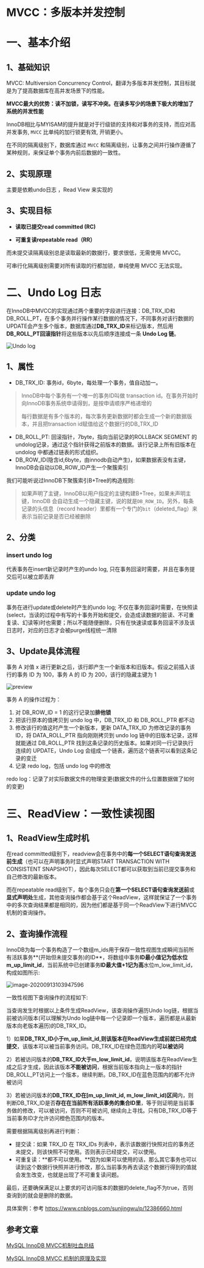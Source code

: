# MVCC：多版本并发控制

# 一、基本介绍

## 1、基础知识

MVCC: Multiversion Concurrency Control，翻译为多版本并发控制，其目标就是为了提高数据库在高并发场景下的性能。

**MVCC最大的优势：读不加锁，读写不冲突。在读多写少的场景下极大的增加了系统的并发性能**



InnoDB相比与MYISAM的提升就是对于行级锁的支持和对事务的支持，而应对高并发事务, `MVCC` 比单纯的加行锁更有效, 开销更小。

在不同的隔离级别下，数据库通过 `MVCC` 和隔离级别，让事务之间并行操作遵循了某种规则，来保证单个事务内前后数据的一致性。



## 2、实现原理

主要是依赖undo日志 ，Read View 来实现的

## 3、实现目标

- **读取已提交read committed (RC)**

- **可重复读repeatable read（RR）**



而未提交读隔离级别总是读取最新的数据行，要求很低，无需使用 MVCC。

可串行化隔离级别需要对所有读取的行都加锁，单纯使用 MVCC 无法实现。



# 二、Undo Log 日志

在InnoDB中MVCC的实现通过两个重要的字段进行连接：DB_TRX_ID和DB_ROLL_PT，在多个事务并行操作某行数据的情况下，不同事务对该行数据的UPDATE会产生多个版本，数据库通过**DB_TRX_ID**来标记版本，然后用**DB_ROLL_PT回滚指针**将这些版本以先后顺序连接成一条 **Undo Log 链**。

![Undo log](https://gitee.com/BlacksJack/picture-bed/raw/master/img/20200913105131.png)

## 1、属性

- DB_TRX_ID: 事务id，6byte，每处理一个事务，值自动加一。


> InnoDB中每个事务有一个唯一的事务ID叫做 transaction id。在事务开始时向InnoDB事务系统申请得到，是按申请顺序严格递增的
>
> 每行数据是有多个版本的，每次事务更新数据时都会生成一个新的数据版本，并且把transaction id赋值给这个数据行的DB_TRX_ID

- DB_ROLL_PT: 回滚指针，7byte，指向当前记录的ROLLBACK SEGMENT 的undolog记录，通过这个指针获得之前版本的数据。该行记录上所有旧版本在 undolog 中都通过链表的形式组织。
- DB_ROW_ID(隐含id,6byte，由innodb自动产生)，如果数据表没有主键，InnoDB会自动以DB_ROW_ID产生一个聚簇索引



我们可能听说过InnoDB下聚簇索引B+Tree的构造规则:

> 如果声明了主键，InnoDB以用户指定的主键构建B+Tree，如果未声明主键，InnoDB 会自动生成一个隐藏主键，说的就是`DB_ROW_ID`。另外，每条记录的头信息（record header）里都有一个专门的`bit`（deleted_flag）来表示当前记录是否已经被删除

## 2、分类

### insert undo log

代表事务在insert新记录时产生的undo log, 只在事务回滚时需要，并且在事务提交后可以被立即丢弃

### update undo log

 事务在进行update或delete时产生的undo log; 不仅在事务回滚时需要，在快照读(select，当读的过程中有写的十事务开始和提交，会造成读数据的脏读、不可重复读、幻读等)时也需要；所以不能随便删除，只有在快速读或事务回滚不涉及该日志时，对应的日志才会被purge线程统一清除



## 3、Update具体流程

事务 A 对值 x 进行更新之后，该行即产生一个新版本和旧版本。假设之前插入该行的事务 ID 为 100，事务 A 的 ID 为 200，该行的隐藏主键为 1

![preview](https://gitee.com/BlacksJack/picture-bed/raw/master/img/20200913110229.jpeg)

事务 A 的操作过程为：

1. 对 DB_ROW_ID = 1 的这行记录加**排他锁**
2. 把该行原本的值拷贝到 undo log 中，DB_TRX_ID 和 DB_ROLL_PTR 都不动
3. 修改该行的值这时产生一个新版本，更新 DATA_TRX_ID 为修改记录的事务 ID，将 DATA_ROLL_PTR 指向刚刚拷贝到 undo log 链中的旧版本记录，这样就能通过 DB_ROLL_PTR 找到这条记录的历史版本。如果对同一行记录执行连续的 UPDATE，Undo Log 会组成一个链表，遍历这个链表可以看到这条记录的变迁
4. 记录 redo log，包括 undo log 中的修改

redo log：记录了对实际数据文件的物理变更(数据文件的什么位置数据做了如何的变更)



# 三、ReadView：一致性读视图

## 1、ReadView生成时机

在read committed级别下，readview会在事务中的**每一个SELECT语句查询发送前生成**（也可以在声明事务时显式声明START TRANSACTION WITH CONSISTENT SNAPSHOT），因此每次SELECT都可以获取到当前已提交事务和自己修改的最新版本。

而在repeatable read级别下，每个事务只会在**第一个SELECT语句查询发送前**或**显式声明处**生成，其他查询操作都会基于这个ReadView，这样就保证了一个事务中的多次查询结果都是相同的，因为他们都是基于同一个ReadView下进行MVCC机制的查询操作。



## 2、查询操作流程

InnoDB为每一个事务构造了一个数组m_ids用于保存一致性视图生成瞬间当前所有活跃事务**(开始但未提交事务)的ID**，将数组中事务**ID最小值记为低水位m_up_limit_id**，当前系统中已创建事务**ID最大值+1记为高**水位m_low_limit_id，构成如图所示:

![image-20200913103947596](https://gitee.com/BlacksJack/picture-bed/raw/master/img/20200913103954.png)

一致性视图下查询操作的流程如下:

当查询发生时根据以上条件生成ReadView，该查询操作遍历Undo log链，根据当前被访问版本(可以理解为Undo log链中每一个记录即一个版本，遍历都是从最新版本向老版本遍历)的DB_TRX_ID。

1）如果**DB_TRX_ID小于m_up_limit_id,**则该版本在**ReadView生成前就已经完成提交**，该版本可以被当前事务访问。DB_TRX_ID在绿色范围内的**可以被访问**

2）若被访问版本的**DB_TRX_ID大于m_low_limit_id**，说明该版本在ReadView生成之后才生成，因此该版本**不能被访问**，根据当前版本指向上一版本的指针DB_ROLL_PT访问上一个版本，继续判断。DB_TRX_ID在蓝色范围内的都不允许被访问

3）若被访问版本的**DB_TRX_ID在[m_up_limit_id, m_low_limit_id)区间**内，则判断DB_TRX_ID是否**存在在当前所有活跃事务的集合ID里**，等于则证明是当前事务做的修改，可以被访问，否则不可被访问, 继续向上寻找。只有DB_TRX_ID等于当前事务ID才允许访问橙色范围内的版本。

需要根据隔离级别再进行判断：

- 提交读：如果 TRX_ID 在 TRX_IDs 列表中，表示该数据行快照对应的事务还未提交，则该快照不可使用。否则表示已经提交，可以使用。
- 可重复读：**都不可以使用。**因为如果可以使用的话，那么其它事务也可以读到这个数据行快照并进行修改，那么当前事务再去读这个数据行得到的值就会发生改变，也就是出现了不可重复读问题。

最后，还要确保满足以上要求的可访问版本的数据的delete_flag不为true，否则查询到的就会是删除的数据。



具体案例：参考 https://www.cnblogs.com/sunjingwu/p/12386660.html





## 参考文章

[MySQL InnoDB MVCC机制吐血总结](https://www.jianshu.com/p/d67f0329d3bf)

[MySQL InnoDB MVCC 机制的原理及实现](https://zhuanlan.zhihu.com/p/64576887)